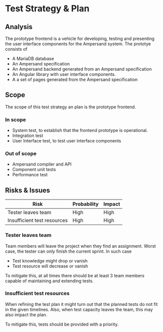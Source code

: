 # Test Strategy & Plan

## Analysis

The prototype frontend is a vehicle for developing, testing and presenting the user interface components
for the Ampersand system. The prototye consists of
* A MariaDB database
* An Ampersand specification
* An Ampersand backend generated from an Ampersand specification
* An Angular library with user interface components.
* A a set of pages generated from the Ampersand specification

## Scope

The scope of this test strategy an plan is the prototype frontend. 


### In scope 

* System test, to establish that the frontend prototype is operational.
* Integration test
* User Interface test, to test user interface components

### Out of scope

* Ampersand compiler and API
* Component unit tests
* Performance test

## Risks & Issues

| Risk                         | Probability | Impact | 
| ---                          | ---         | ---    | 
| Tester leaves team           | High        | High   | 
| Insufficient test resources  | High        | High   | 

### Tester leaves team

Team members will leave the project when they find an assignment. Worst case, the tester can only finish the current sprint.
In such case
* Test knowledge might drop or vanish
* Test resource will decrease or vanish

To mitigate this, at all times there should be at least 3 team members capable of maintaining and extending tests.

### Insufficient test resources

When refining the test plan it might turn out that the planned tests do not fit in the given timelines.
Also, when test capacity leaves the team, this may also impact the plan.

To mitigate this, tests should be provided with a priority.
